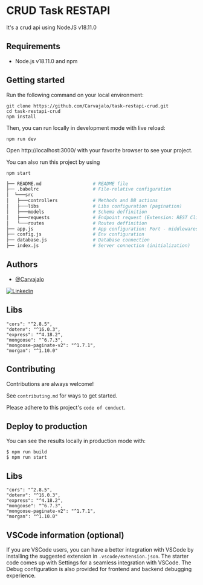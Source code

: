 
# CRUD Task RESTAPI

It's a crud api using NodeJS v18.11.0 




## Requirements

- Node.js v18.11.0 and npm

## Getting started

Run the following command on your local environment:

```
git clone https://github.com/Carvajalo/task-restapi-crud.git
cd task-restapi-crud
npm install
```

Then, you can run locally in development mode with live reload:

```
npm run dev
```

Open http://localhost:3000/ with your favorite browser to see your project.

You can also run this project by using
```
npm start
```

```bash
├── README.md                   # README file
├── .babelrc                    # File-relative configuration
│  └───src
│   ├───controllers             # Methods and DB actions
│   ├───libs                    # Libs configuration (pagination)
│   ├───models                  # Schema deffinition 
│   ├───requests                # Endpoint request (Extension: REST Client)
│   └───routes                  # Routes deffinition
├── app.js                      # App configuration: Port - middlewares - Routes
├── config.js                   # Env configuration
├── database.js                 # Database connection
├── index.js                    # Server connection (initialization)

```

## Authors

- [@Carvajalo](https://github.com/Carvajalo)

[![Linkedin](https://img.shields.io/badge/LinkedIn-0077B5?style=for-the-badge&logo=linkedin&logoColor=white)](https://www.linkedin.com/in/carvajalo/)





## Libs

```
"cors": "^2.8.5",
"dotenv": "^16.0.3",
"express": "^4.18.2",
"mongoose": "^6.7.3",
"mongoose-paginate-v2": "^1.7.1",
"morgan": "^1.10.0"

```
## Contributing

Contributions are always welcome!

See `contributing.md` for ways to get started.

Please adhere to this project's `code of conduct`.



## Deploy to production

You can see the results locally in production mode with:

```
$ npm run build
$ npm run start
```

## Libs

```
"cors": "^2.8.5",
"dotenv": "^16.0.3",
"express": "^4.18.2",
"mongoose": "^6.7.3",
"mongoose-paginate-v2": "^1.7.1",
"morgan": "^1.10.0"

```
## VSCode information (optional)

If you are VSCode users, you can have a better integration with VSCode by installing the suggested extension in `.vscode/extension.json`. The starter code comes up with Settings for a seamless integration with VSCode. The Debug configuration is also provided for frontend and backend debugging experience.


